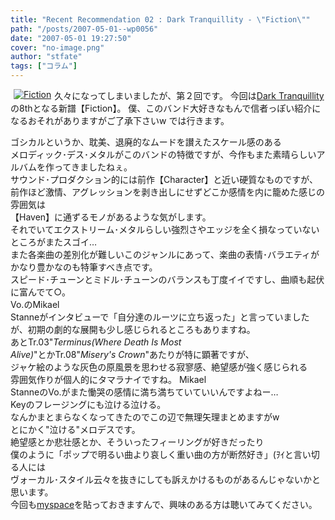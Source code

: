 ```yaml
---
title: "Recent Recommendation 02 : Dark Tranquillity - \"Fiction\""
path: "/posts/2007-05-01--wp0056"
date: "2007-05-01 19:27:50"
cover: "no-image.png"
author: "stfate"
tags: ["コラム"]
---
```


<style type="text/css">
<!--
p {white-space: pre-wrap};
-->
</style>

<div class="amazon" style="float:left; margin-left:5px;margin-right:5px;border:0px;"><a href="http://www.amazon.co.jp/gp/product/B000NIIUYC%3ftag=invisibleair-22%26link_code=xm2%26camp=2025%26dev-t=0ZZ51W51PSHKTDFA9002" target="_blank"><img src="http://images-jp.amazon.com/images/P/B000NIIUYC.09.MZZZZZZZ.jpg" alt="Fiction" class="amazon_pict" /></a></div>久々になってしまいましたが、第２回です。
今回は<a href="http://www.darktranquillity.com/" target="_blank">Dark Tranquillity</a>の8thとなる新譜【Fiction】。
僕、このバンド大好きなもんで信者っぽい紹介になるおそれがありますがご了承下さいw
では行きます。
<br>

<!--more-->
ゴシカルというか、耽美、退廃的なムードを讃えたスケール感のある
メロディック･デス･メタルがこのバンドの特徴ですが、今作もまた素晴らしいアルバムを作ってきましたねぇ。
サウンド･プロダクション的には前作【Character】と近い硬質なものですが、
前作ほど激情、アグレッションを剥き出しにせずどこか感情を内に籠めた感じの雰囲気は
【Haven】に通ずるモノがあるような気がします。
それでいてエクストリーム･メタルらしい強烈さやエッジを全く損なっていないところがまたスゴイ…
また各楽曲の差別化が難しいこのジャンルにあって、楽曲の表情･バラエティがかなり豊かなのも特筆すべき点です。
スピード･チューンとミドル･チューンのバランスも丁度イイですし、曲順も起伏に富んでて○。
Vo.のMikael Stanneがインタビューで「自分達のルーツに立ち返った」と言っていましたが、初期の劇的な展開も少し感じられるところもありますね。
あとTr.03"<em>Terminus(Where Death Is Most Alive)</em>"とかTr.08"<em>Misery's Crown</em>"あたりが特に顕著ですが、
ジャケ絵のような灰色の原風景を思わせる寂寥感、絶望感が強く感じられる
雰囲気作りが個人的にタマラナイですね。
Mikael StanneのVo.がまた慟哭の感情に満ち満ちていていいんですよねー…
Keyのフレージングにも泣ける泣ける。
なんかまとまらなくなってきたのでこの辺で無理矢理まとめますがw
とにかく"泣ける"メロデスです。
絶望感とか悲壮感とか、そういったフィーリングが好きだったり
僕のように「ポップで明るい曲より哀しく重い曲の方が断然好き」(ｦｲと言い切る人には
ヴォーカル･スタイル云々を抜きにしても訴えかけるものがあるんじゃないかと思います。
今回も<a href="http://www.myspace.com/dtofficial" target="_blank">myspace</a>を貼っておきますんで、興味のある方は聴いてみてください。
